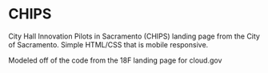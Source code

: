 # CHIPS
City Hall Innovation Pilots in Sacramento (CHIPS) landing page from the City of Sacramento. Simple HTML/CSS that is mobile responsive.

Modeled off of the code from the 18F landing page for cloud.gov
